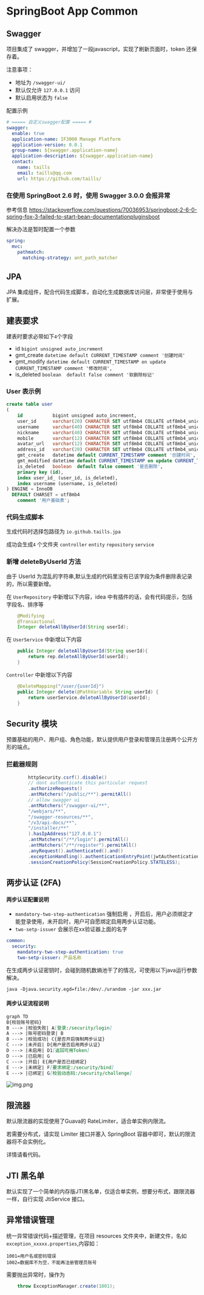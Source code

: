 # SpringBoot App Common

## Swagger
项目集成了 swagger，并增加了一段javascript，实现了刷新页面时，token 还保存着。

注意事项：
- 地址为 `/swagger-ui/`
- 默认仅允许 `127.0.0.1` 访问
- 默认启用状态为  `false`

配置示例
```yaml
# ===== 自定义swagger配置 ===== #
swagger:
  enable: true
  application-name: IF3000 Manage Platform
  application-version: 0.0.1
  group-name: ${swagger.application-name}
  application-description: ${swagger.application-name}
  contact:
    name: taills
    email: taills@qq.com
    url: https://github.com/taills/
```

### 在使用 SpringBoot 2.6 时，使用 Swagger 3.0.0 会报异常

参考信息 https://stackoverflow.com/questions/70036953/springboot-2-6-0-spring-fox-3-failed-to-start-bean-documentationpluginsboot

解决办法是暂时配置一个参数

```yaml
spring:
  mvc:
    pathmatch:
      matching-strategy: ant_path_matcher
```



## JPA

JPA 集成组件，配合代码生成脚本，自动化生成数据库访问层，非常便于使用与扩展。



## 建表要求

建表时要求必带如下`4`个字段

- id `bigint unsigned auto_increment`
- gmt_create `datetime default CURRENT_TIMESTAMP comment '创建时间'`
- gmt_modify `datetime default CURRENT_TIMESTAMP on update CURRENT_TIMESTAMP comment '修改时间',`
- is_deleted `boolean  default false comment '软删除标记'`

### User 表示例

```sql
create table user
(
    id           bigint unsigned auto_increment,
    user_id      varchar(20) CHARACTER SET utf8mb4 COLLATE utf8mb4_unicode_ci not null comment '用户ID',
    username     varchar(40) CHARACTER SET utf8mb4 COLLATE utf8mb4_unicode_ci not null comment '用户名',
    nickname     varchar(40) CHARACTER SET utf8mb4 COLLATE utf8mb4_unicode_ci not null comment '昵称',
    mobile       varchar(12) CHARACTER SET utf8mb4 COLLATE utf8mb4_unicode_ci not null comment '手机号',
    avatar_url   varchar(12) CHARACTER SET utf8mb4 COLLATE utf8mb4_unicode_ci not null comment '头像 URL',
    address_id   varchar(20) CHARACTER SET utf8mb4 COLLATE utf8mb4_unicode_ci not null comment '默认地址ID',
    gmt_create   datetime default CURRENT_TIMESTAMP comment '创建时间',
    gmt_modified datetime default CURRENT_TIMESTAMP on update CURRENT_TIMESTAMP comment '修改时间',
    is_deleted   boolean  default false comment '是否删除',
    primary key (id),
    index user_id_ (user_id, is_deleted),
    index username (username, is_deleted)
) ENGINE = InnoDB
  DEFAULT CHARSET = utf8mb4
    comment '用户基础表';
```
### 代码生成脚本

生成代码时选择包路径为 `io.github.taills.jpa`

成功会生成`4` 个文件夹 `controller` `entity` `repository` `service`


### 新增 deleteByUserId 方法
由于 UserId 为混乱的字符串,默认生成的代码里没有已该字段为条件删除表记录的，所以需要新增。

在 `UserRepository` 中新增以下内容，idea 中有插件的话，会有代码提示，包括字段名、排序等

```java
    @Modifying
    @Transactional
    Integer deleteAllByUserId(String userId);
```

在 `UserService` 中新增以下内容

```java
	public Integer deleteAllByUserId(String userId){
		return rep.deleteAllByUserId(userId);
	}
```

`Controller` 中新增以下内容

```java
    @DeleteMapping("/user/{userId}")
    public Integer delete(@PathVariable String userId) {
        return userService.deleteAllByUserId(userId);
    }
```


## Security 模块

预置基础的用户、用户组、角色功能，默认提供用户登录和管理员注册两个公开方形的端点。

### 拦截器规则
```java
        httpSecurity.csrf().disable()
        // dont authenticate this particular request
        .authorizeRequests()
        .antMatchers("/public/**").permitAll()
        // allow swagger ui
        .antMatchers("/swagger-ui/**",
        "/webjars/**",
        "/swagger-resources/**",
        "/v3/api-docs/**",
        "/installer/**"
        ).hasIpAddress("127.0.0.1")
        .antMatchers("/**/login").permitAll()
        .antMatchers("/**/register").permitAll()
        .anyRequest().authenticated().and()
        .exceptionHandling().authenticationEntryPoint(jwtAuthenticationEntrance).and().sessionManagement()
        .sessionCreationPolicy(SessionCreationPolicy.STATELESS);
```

## 两步认证 (2FA)

#### 两步认证配置说明
- `mandatory-two-step-authentication` 强制启用 ，开启后，用户必须绑定才能登录使用，未开启时，用户可自愿绑定启用两步认证功能。
- `two-setp-issuer` 会展示在xx验证器上面的名字
```yaml
common:
  security:
    mandatory-two-step-authentication: true
    two-setp-issuer: 产品名称
```

在生成两步认证密钥时，会碰到随机数熵池干了的情况，可使用以下java运行参数解决。

```shell
java -Djava.security.egd=file:/dev/./urandom -jar xxx.jar
```

#### 两步认证流程说明
```markdown
graph TD
B{校验账号密码}
B ---> |校验失败| A[登录:/security/login]
A ---> |账号密码登录| B
B ---> |校验成功| C{是否开启强制两步认证}
C ---> |未开启| D{用户是否启用两步认证}
D ---> |未启用| D1[返回可用Token]
D ---> |已启用| G
C ---> |开启| E{用户是否已经绑定}
E ---> |未绑定| F[要求绑定:/security/bind]
E ---> |已绑定| G[校验动态码:/security/challenge]
```

![img.png](readme/2fa-flow-chart.png)

## 限流器

默认限流器的实现使用了Guava的 RateLimiter，适合单实例内限流。

若需要分布式，请实现 Limiter 接口并塞入 SpringBoot 容器中即可，默认的限流器将不会实例化。

详情请看代码。

## JTI 黑名单

默认实现了一个简单的内存版JTI黑名单，仅适合单实例，想要分布式，跟限流器一样，自行实现 JtiService 接口。


## 异常错误管理

统一异常错误代码+描述管理，在项目 resources 文件夹中，新建文件，名如 `exception_xxxxx.properties`,内容如：

```properties
1001=用户名或密码错误
1002=数据库不为空，不能再注册管理员账号
```

需要抛出异常时，操作为

```java
    throw ExceptionManager.create(1001);
```

